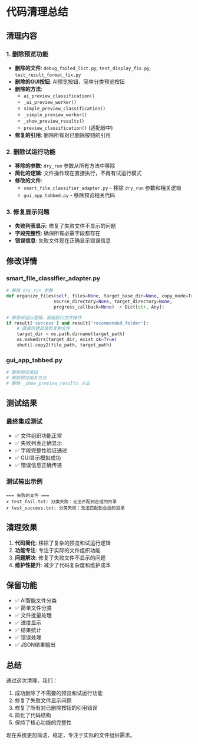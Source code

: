 # 代码清理总结

## 清理内容

### 1. 删除预览功能
- **删除的文件**: `debug_failed_list.py`, `test_display_fix.py`, `test_result_format_fix.py`
- **删除的GUI按钮**: AI预览按钮、简单分类预览按钮
- **删除的方法**:
  - `ai_preview_classification()`
  - `_ai_preview_worker()`
  - `simple_preview_classification()`
  - `_simple_preview_worker()`
  - `_show_preview_results()`
  - `preview_classification()` (适配器中)
- **修复的引用**: 删除所有对已删除按钮的引用

### 2. 删除试运行功能
- **移除的参数**: `dry_run` 参数从所有方法中移除
- **简化的逻辑**: 文件操作现在直接执行，不再有试运行模式
- **修改的文件**:
  - `smart_file_classifier_adapter.py` - 移除 `dry_run` 参数和相关逻辑
  - `gui_app_tabbed.py` - 移除预览相关代码

### 3. 修复显示问题
- **失败列表显示**: 修复了失败文件不显示的问题
- **字段完整性**: 确保所有必需字段都存在
- **错误信息**: 失败文件现在正确显示错误信息

## 修改详情

### smart_file_classifier_adapter.py
```python
# 移除 dry_run 参数
def organize_files(self, files=None, target_base_dir=None, copy_mode=True, 
                  source_directory=None, target_directory=None, 
                  progress_callback=None) -> Dict[str, Any]:

# 移除试运行逻辑，直接执行文件操作
if result['success'] and result['recommended_folder']:
    # 直接创建目录和复制文件
    target_dir = os.path.dirname(target_path)
    os.makedirs(target_dir, exist_ok=True)
    shutil.copy2(file_path, target_path)
```

### gui_app_tabbed.py
```python
# 删除预览按钮
# 删除预览相关方法
# 删除 _show_preview_results 方法
```

## 测试结果

### 最终集成测试
- ✅ 文件组织功能正常
- ✅ 失败列表正确显示
- ✅ 字段完整性验证通过
- ✅ GUI显示模拟成功
- ✅ 错误信息正确传递

### 测试输出示例
```
=== 失败的文件 ===
✗ test_fail.txt: 分类失败：无法匹配到合适的目录
✗ test_success.txt: 分类失败：无法匹配到合适的目录
```

## 清理效果

1. **代码简化**: 移除了复杂的预览和试运行逻辑
2. **功能专注**: 专注于实际的文件组织功能
3. **问题解决**: 修复了失败文件不显示的问题
4. **维护性提升**: 减少了代码复杂度和维护成本

## 保留功能

- ✅ AI智能文件分类
- ✅ 简单文件分类
- ✅ 文件批量处理
- ✅ 进度显示
- ✅ 结果统计
- ✅ 错误处理
- ✅ JSON结果输出

## 总结

通过这次清理，我们：
1. 成功删除了不需要的预览和试运行功能
2. 修复了失败文件显示问题
3. 修复了所有对已删除按钮的引用错误
4. 简化了代码结构
5. 保持了核心功能的完整性

现在系统更加简洁、稳定，专注于实际的文件组织需求。 